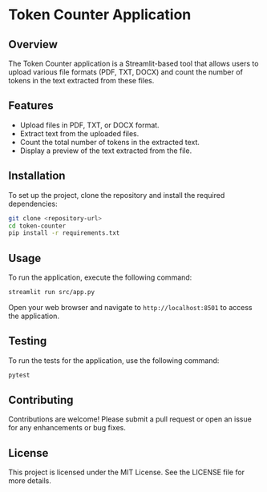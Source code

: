 # Token Counter Application

## Overview
The Token Counter application is a Streamlit-based tool that allows users to upload various file formats (PDF, TXT, DOCX) and count the number of tokens in the text extracted from these files.

## Features
- Upload files in PDF, TXT, or DOCX format.
- Extract text from the uploaded files.
- Count the total number of tokens in the extracted text.
- Display a preview of the text extracted from the file.

## Installation
To set up the project, clone the repository and install the required dependencies:

```bash
git clone <repository-url>
cd token-counter
pip install -r requirements.txt
```

## Usage
To run the application, execute the following command:

```bash
streamlit run src/app.py
```

Open your web browser and navigate to `http://localhost:8501` to access the application.

## Testing
To run the tests for the application, use the following command:

```bash
pytest
```

## Contributing
Contributions are welcome! Please submit a pull request or open an issue for any enhancements or bug fixes.

## License
This project is licensed under the MIT License. See the LICENSE file for more details.